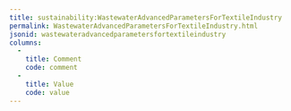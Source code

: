 ```yaml
---
title: sustainability:WastewaterAdvancedParametersForTextileIndustry
permalink: WastewaterAdvancedParametersForTextileIndustry.html
jsonid: wastewateradvancedparametersfortextileindustry
columns:
  - 
    title: Comment
    code: comment
  - 
    title: Value
    code: value
---
```

